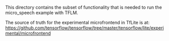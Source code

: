 This directory contains the subset of functionality that is needed to run the
micro_speech example with TFLM.

The source of truth for the experimental microfrontend in TfLite is at:
https://github.com/tensorflow/tensorflow/tree/master/tensorflow/lite/experimental/microfrontend

